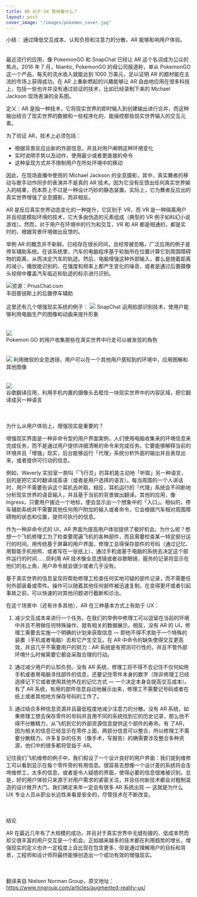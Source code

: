 ```yaml
---
title: AR 对于 UX 意味着什么？
layout: post
cover_image: "/images/pokemon_cover.jpg"
---
```

小结：
通过降低交互成本、认知负担和注意力的分散，AR 能够影响用户体验。
<br/>
<br/>
<br/>
最近流行的应用，像 PokemonGO 和 SnapChat 已经让 AR 这个名词成为公众的焦点。2016 年 7 月，Niantic, PokemonGO 的母公司报道称，单从 PokemonGO 这一个产品，每天的流水收入就能达到 1000 万美元，足以证明 AR 的题材能在主流的市场上获得成功。在 AR 上重新燃起的兴趣能够让 AR 自由地应用在很多科技上，包括一些也许并没有通过验证的技术，比如已经录制下来的 Michael Jackson 现场表演的全系图。

定义：AR 是指一种技术，它将现实世界的即时输入到创建输出进行合并，而这种输出结合了现实世界的数据和一些程序化的、能操控那些现实世界输入的交互元素。

为了验证 AR，技术上必须包括：

- 根据背景反应出新的外部信息，并且对用户阐明这种环境变化
- 实时说明手势以及动作，使用最少或者更直接的命令
- 这种呈现方式并不限制用户在所处环境中的移动

因此，在现场直播中使用的 Michael Jackson 的全息摄影，其中，真实舞者的移动与歌手动作同步的表演并不是真的 AR 技术。因为它没有反馈出任何真实世界输入的结果，而本质上不过是一种设计巧妙的静态装置。实际上，它为舞者反应出的真实世界增强了全息摄影，而非相反。

AR 是反应真实世界动态变化的一种提升，它区别于 VR，而 VR 是一种隔离用户并且彻底模拟环境的技术，它大多由伪造的元素组成（典型的 VR 例子如科幻小说游戏）。然而，对于用户在环境中的行为和交互，VR 和 AR 都是相通的，都是实时的、根据背景环境做出反馈的。

举例
AR 的概念并不新鲜。已经存在很长时间，且经常被忽略，广泛应用的例子是停车辅助系统。在该系统里，汽车的电脑程序基于轮胎所在位置计算它到周围障碍物的距离，从而决定汽车的轨迹。然后，电脑增强这种外部输入，要么是随着距离的减小，播放能识别的、在强度和频率上都产生变化的噪音，或者是通过后置摄像头视频中覆盖汽车临近和轨迹的标示进行识别。

![资源：PriusChat.com](/images/pokemon_2.jpg)
<br/>丰田普锐斯上的后置停车辅助
<br/>
<br/>
这里还有几个增强现实系统的例子：
![](/images/pokemon_3.jpg)
SnapChat 运用脸部识别技术，使用户能够利用电脑生产的图像和动画来提升形象
<br/>
<br/>
<br/>
![](/images/pokemon_4.jpg)
<br/>Pokemon GO 的用户收集那些在真实世界中行走可以被发现的角色
<br/>
<br/>
<br/>
![](/images/pokemon_5.jpg)
利用微软的全息透镜，用户可以在一个其他用户感知到的环境中，应用图解和其他图像
<br/>
<br/>
<br/>
![](/images/pokemon_6_1.jpg)
<br/>谷歌翻译应用，利用手机内置的摄像头去框住一块现实世界中的内容区域，把它翻译成另一种语言
<br/>
<br/>
<br/>
<br/>
为什么从用户体验上，增强现实是重要的？

增强现实界面是一种非命令型的用户界面案例，人们使用电脑收集来的环境信息来完成任务，而不是通过用户提供详细清晰的命令来完成任务。它要能够解释当前的环境并且「增强」现实，后台能够运行「代理」系统分析外面的输出并且表现出来，或者提供可行动的信息。

例如，Waverly 实验室一款叫「飞行员」的耳机能主动地「听取」另一种语言，目的是把它实时翻译成英语（或者是用户选择的语言）。每当周围的一个人讲话时，用户不需要告诉这个耳机去听取，相反，耳机运行的「代理」系统会不间断地分析现实世界的语音输入，并且基于当前的背景做出翻译。其他的应用，像 Ingress，只要用户接近一个地标，便会显示出一个想象中的「入口」。相似的，停车辅助系统并不需要其他任何用户附加的输入或者命令，它会根据汽车相对周围障碍物的状态和位置，提供可执行的信息。

作为一种非命令式的 UI，AR 界面为提高用户体验提供了极好机会。为什么呢？想想一个飞机修理工为了检查要爬遍飞机的各种部件，而且需要检查某一特定部分运行的时间。用传统基于屏幕的用户界面，修理工总得保存部件的号码（通过记忆、用智能手机拍照、或者写在一张纸上），通过手机或基于电脑的系统去决定这个部件运行的时间......但利用 AR 技术像全息透镜或者谷歌眼镜，服务的记录将显示在他们的右上角，用户命令就会很少或者几乎没有。

基于真实世界的信息呈现将帮助修理工检查任何实地可疑的部件记录，而不需要任何外部装备或零件。操作可以随着其他任何部件被迅速复制，在变得更坏或者引起事故之前，可以快速的对其他问题进行截断和诊治。

在这个场景中（还有许多其他），AR 在三种基本方式上有助于 UX：

1. 减少交互成本来进行一个任务。在我们的举例中修理工可以逗留在当前的环境中并且不用做任何特殊操作，就有相关的数据展示。相反，没有 AR 的 UI，修理工需要去实施一个明确的计划来获取信息 — 即他不得不求助于一个特殊的装置（手机或者电脑）去和它产生交互。在 AR 中命令的缺失使得交互更高效，并且几乎不需要用户的努力：AR 系统是有预测可行性的，并且不管外部环境什么时候需要它都会采取合理的行动。

2. 通过减少用户的认知负担。没有 AR 系统，修理工将不得不去记住不仅何如用手机或者用电脑寻找部件的信息，还要记住零件本身的数字（除非修理工已经选择记下它或者使用其他外在的记忆方式 — 一个决定本身会提高交互成本）。有了 AR 系统，有用的部件信息自动地展示出来，修理工不需要记号码或者在纸上或者其他地方保存号码的工作了。

3. 通过结合多种信息资源并且最低程度地减少注意力的分散。没有 AR 系统，如果修理工想去保存零件的号码并且用不同的系统找到它的历史记录，那么他不得不分散精力，从飞机到它的外部资源信息提供这个部件的寿命。有 了AR，因为相关的信息已经显示在零件上面，两部分信息可以整合，所以修理工不需要分散精力。许多复杂的任务（像手术，写报告）的确需要涉及整合多种资源，他们中的很多都将受益于 AR。


记住我们飞机维修的例子中，我们假设了一个设计良好的用户界面：我们提到维修工可以看到显示在每个零件旁的有用信息。很容易去想像一个设计差的系统将会击垮维修工，太多的信息，或者是令人疑惑的界面，使得必要的信息很难被识别。总是，好的用户体验只来源于对用户需求的紧密关注，并且任何新技术都会对粗制滥造的设计敞开大门。我们确定来年一定会有很多 AR 系统出现 — 这就是为什么 UX 专业人员从职业长远性来看是安全的，尽管技术在不断改变。
<br/>
<br/>
<br/>
<br/>
结论

AR 在最近几年有了大规模的成功，并且对于真实世界中无缝衔接的、低成本然而却又很丰富的用户交互是一个机会。正如越来越多的技术都在利用趋势的增长，增强现实的定义也许一定程度上会比现在包含更多，但是通过理解用户的目标和背景，工程师和设计师将最终能够创造出一个成功有效的增强现实。
<br/>
<br/>
<br/>
<br/>
翻译来自 Nielsen Norman Group，原文地址：https://www.nngroup.com/articles/augmented-reality-ux/

